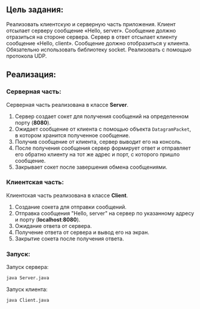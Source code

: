 ## Цель задания:
Реализовать клиентскую и серверную часть приложения. Клиент отсылает серверу сообщение «Hello, server». Сообщение должно отразиться на стороне сервера.
Сервер в ответ отсылает клиенту сообщение «Hello, client». Сообщение должно отобразиться у клиента.
Обязательно использовать библиотеку socket.
Реализовать с помощью протокола UDP.
## Реализация:
### Серверная часть:
Серверная часть реализована в классе **Server**. 
1. Сервер создает сокет для получения сообщений на определенном порту (**8080**).
2. Ожидает сообщение от клиента с помощью объекта `DatagramPacket`, в котором хранится полученное сообщение.
3. Получив сообщение от клиента, сервер выводит его на консоль.
4. После получения сообщения сервер формирует ответ и отправляет его обратно клиенту на тот же адрес и порт, с которого пришло сообщение.
5. Закрывает сокет после завершения обмена сообщениями.
### Клиентская часть:
Клиентская часть реализована в классе **Client**. 
1. Создание сокета для отправки сообщений.
2. Отправка сообщения "Hello, server" на сервер по указанному адресу и порту (**localhost**:**8080**).
3. Ожидание ответа от сервера.
4. Получение ответа от сервера и вывод его на экран.
5. Закрытие сокета после получения ответа.
### Запуск:
Запуск сервера:
  ```bash
  java Server.java
  ```
Запуск клиента:
  ```bash
  java Client.java
  ```